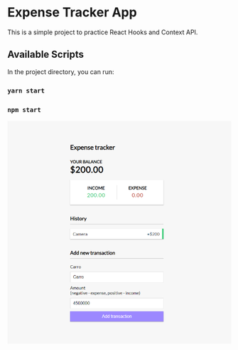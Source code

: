 # Expense Tracker App 

This is a simple project to practice React Hooks and Context API.

## Available Scripts

In the project directory, you can run:

### `yarn start`

### `npm start`
<p align="center"> 
    <img src="./screen.png" width="600" title="Screen page">
 </p>